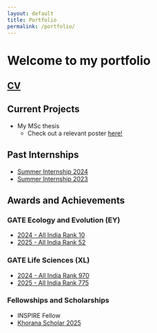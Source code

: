 ```yaml
---
layout: default
title: Portfolio
permalink: /portfolio/
---
```


# Welcome to my portfolio

## [CV](/assets/academic/curriculum_vitae.pdf)

## Current Projects
* My MSc thesis
  - Check out a relevant poster [here!](/assets/academic/icts_dge_2025_poster.pdf)

## Past Internships
* [Summer Internship 2024](/assets/academic/summer_internship_report_c_l_srinivas_2024_signed_with_ack.pdf)
* [Summer Internship 2023](/assets/academic/summer_internship_report.pdf)

## Awards and Achievements
### GATE Ecology and Evolution (EY)
* [2024 - All India Rank 10](/assets/academic/ey24s36406016_scorecard.pdf)
* [2025 - All India Rank 52](/assets/academic/EY25S66407037_ScoreCard.pdf)

### GATE Life Sciences (XL)
* [2024 - All India Rank 970](/assets/academic/xl24s66406006_scorecard.pdf)
* [2025 - All India Rank 775](/assets/academic/XL25S86407049_ScoreCard.pdf)

### Fellowships and Scholarships
* INSPIRE Fellow
* [Khorana Scholar 2025](https://iusstf.org/khorana-program-for-scholars)

